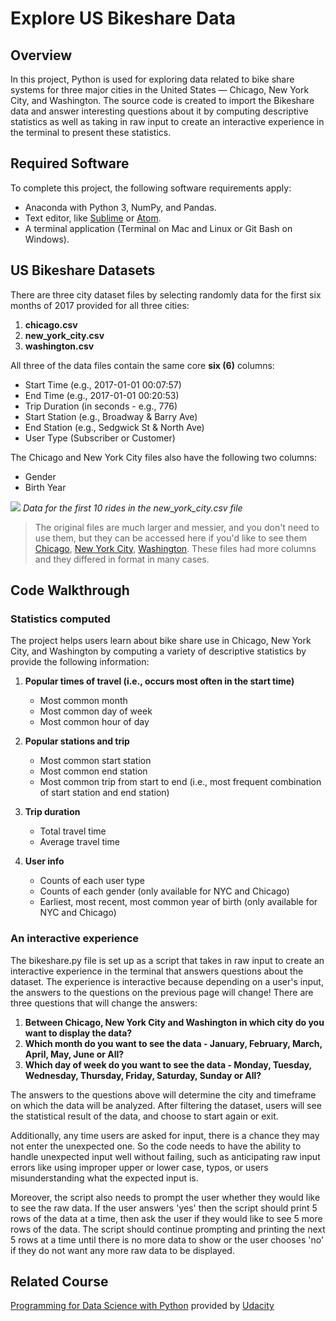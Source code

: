 # Explore US Bikeshare Data

## Overview
In this project, Python is used for exploring data related to bike share systems for three major cities in the United States — Chicago, New York City, and Washington. The  source code is created to import the Bikeshare data and answer interesting questions about it by computing descriptive statistics as well as taking in raw input to create an interactive experience in the terminal to present these statistics.

## Required Software
To complete this project, the following software requirements apply:
* Anaconda with Python 3, NumPy, and Pandas. 
* Text editor, like [Sublime](https://www.sublimetext.com/) or [Atom](https://github.blog/2022-06-08-sunsetting-atom/).
* A terminal application (Terminal on Mac and Linux or Git Bash on Windows).

## US Bikeshare Datasets
There are three city dataset files by selecting randomly data for the first six months of 2017 provided for all three cities:
1. **chicago.csv**
2. **new_york_city.csv**
3. **washington.csv**

All three of the data files contain the same core **six (6)** columns:
* Start Time (e.g., 2017-01-01 00:07:57)
* End Time (e.g., 2017-01-01 00:20:53)
* Trip Duration (in seconds - e.g., 776)
* Start Station (e.g., Broadway & Barry Ave)
* End Station (e.g., Sedgwick St & North Ave)
* User Type (Subscriber or Customer)

The Chicago and New York City files also have the following two columns:
* Gender
* Birth Year

![](https://video.udacity-data.com/topher/2018/March/5aa771dc_nyc-data/nyc-data.png)
_Data for the first 10 rides in the new_york_city.csv file_

>The original files are much larger and messier, and you don't need to use them, but they can be accessed here if you'd like to see them [Chicago](https://divvybikes.com/system-data), [New York City](https://citibikenyc.com/system-data), [Washington](ohttps://capitalbikeshare.com/system-data). These files had more columns and they differed in format in many cases.

## Code Walkthrough

### Statistics computed

The project helps users learn about bike share use in Chicago, New York City, and Washington by computing a variety of descriptive statistics by provide the following information:

1. **Popular times of travel (i.e., occurs most often in the start time)**
   * Most common month
   * Most common day of week
   * Most common hour of day

2. **Popular stations and trip**
   * Most common start station
   * Most common end station
   * Most common trip from start to end (i.e., most frequent combination of start station and end station)

3. **Trip duration**
   * Total travel time
   * Average travel time

4. **User info**
   * Counts of each user type
   * Counts of each gender (only available for NYC and Chicago)
   * Earliest, most recent, most common year of birth (only available for NYC and Chicago)

### An interactive experience
The bikeshare.py file is set up as a script that takes in raw input to create an interactive experience in the terminal that answers questions about the dataset. The experience is interactive because depending on a user's input, the answers to the questions on the previous page will change! There are three questions that will change the answers:

1. **Between Chicago, New York City and Washington in which city do you want to display the data?**
2. **Which month do you want to see the data - January, February, March, April, May, June or All?**
3. **Which day of week do you want to see the data - Monday, Tuesday, Wednesday, Thursday, Friday, Saturday, Sunday or All?**

The answers to the questions above will determine the city and timeframe on which the data will be analyzed. After filtering the dataset, users will see the statistical result of the data, and choose to start again or exit.

Additionally, any time users are asked for input, there is a chance they may not enter the unexpected one. So the code needs to have the ability to handle unexpected input well without failing, such as anticipating raw input errors like using improper upper or lower case, typos, or users misunderstanding what the expected input is.

Moreover, the script also needs to prompt the user whether they would like to see the raw data. If the user answers 'yes' then the script should print 5 rows of the data at a time, then ask the user if they would like to see 5 more rows of the data. The script should continue prompting and printing the next 5 rows at a time until there is no more data to show or the user chooses 'no' if they do not want any more raw data to be displayed.

## Related Course

[Programming for Data Science with Python](https://learn.udacity.com/nanodegrees/nd104) provided by [Udacity](https://www.udacity.com/)